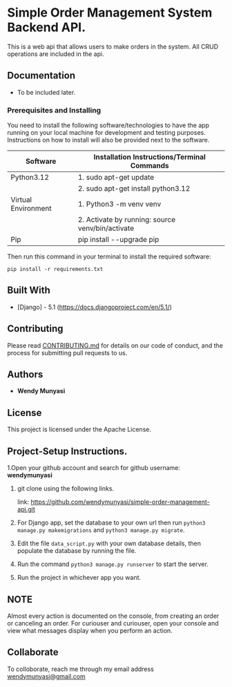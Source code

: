 # Simple Order Management System Backend API.

This is a web api that allows users to make orders in the system. All CRUD operations are included in the api.

## Documentation

- To be included later.

### Prerequisites and Installing

You need to install the following software/technologies to have the app running on your local machine for development and testing purposes. Instructions on how to install will also be provided next to the software.

| Software            | Installation Instructions/Terminal Commands      |
| ------------------- | ------------------------------------------------ |
| Python3.12          | 1. sudo apt-get update                           |
|                     | 2. sudo apt-get install python3.12               |
| Virtual Environment | 1. Python3 -m venv venv                          |
|                     | 2. Activate by running: source venv/bin/activate |
| Pip                 | pip install --upgrade pip                        |

Then run this command in your terminal to install the required software:

```
pip install -r requirements.txt
```

## Built With

- [Django] - 5.1 (https://docs.djangoproject.com/en/5.1/)

## Contributing

Please read [CONTRIBUTING.md](https://gist.github.com/PurpleBooth/b24679402957c63ec426) for details on our code of conduct, and the process for submitting pull requests to us.

## Authors

- **Wendy Munyasi**

## License

This project is licensed under the Apache License.

## Project-Setup Instructions.

1.Open your github account and search for github username: **wendymunyasi**

1. git clone using the following links.

   link: https://github.com/wendymunyasi/simple-order-management-api.git

2. For Django app, set the database to your own url then run `python3 manage.py makemigrations` and `python3 manage.py migrate`.
3. Edit the file `data_script.py` with your own database details, then populate the database by running the file.
4. Run the command `python3 manage.py runserver` to start the server.
5. Run the project in whichever app you want.

## NOTE

Almost every action is documented on the console, from creating an order or canceling an order. For curiouser and curiouser, open your console and view what messages display when you perform an action.

## Collaborate

To colloborate, reach me through my email address wendymunyasi@gmail.com
